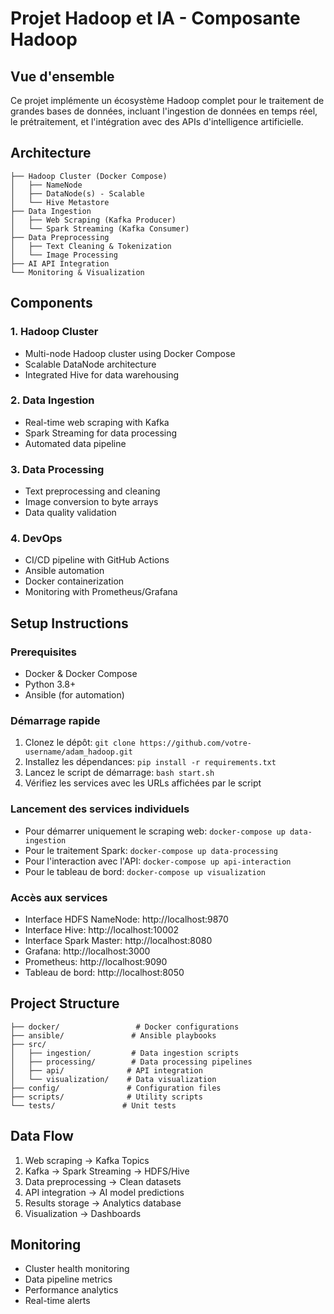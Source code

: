 # Projet Hadoop et IA - Composante Hadoop

## Vue d'ensemble
Ce projet implémente un écosystème Hadoop complet pour le traitement de grandes bases de données, incluant l'ingestion de données en temps réel, le prétraitement, et l'intégration avec des APIs d'intelligence artificielle.

## Architecture
```
├── Hadoop Cluster (Docker Compose)
│   ├── NameNode
│   ├── DataNode(s) - Scalable
│   └── Hive Metastore
├── Data Ingestion
│   ├── Web Scraping (Kafka Producer)
│   └── Spark Streaming (Kafka Consumer)
├── Data Preprocessing
│   ├── Text Cleaning & Tokenization
│   └── Image Processing
├── AI API Integration
└── Monitoring & Visualization
```

## Components

### 1. Hadoop Cluster
- Multi-node Hadoop cluster using Docker Compose
- Scalable DataNode architecture
- Integrated Hive for data warehousing

### 2. Data Ingestion
- Real-time web scraping with Kafka
- Spark Streaming for data processing
- Automated data pipeline

### 3. Data Processing
- Text preprocessing and cleaning
- Image conversion to byte arrays
- Data quality validation

### 4. DevOps
- CI/CD pipeline with GitHub Actions
- Ansible automation
- Docker containerization
- Monitoring with Prometheus/Grafana

## Setup Instructions

### Prerequisites
- Docker & Docker Compose
- Python 3.8+
- Ansible (for automation)

### Démarrage rapide
1. Clonez le dépôt: `git clone https://github.com/votre-username/adam_hadoop.git`
2. Installez les dépendances: `pip install -r requirements.txt`
3. Lancez le script de démarrage: `bash start.sh`
4. Vérifiez les services avec les URLs affichées par le script

### Lancement des services individuels
- Pour démarrer uniquement le scraping web: `docker-compose up data-ingestion`
- Pour le traitement Spark: `docker-compose up data-processing`
- Pour l'interaction avec l'API: `docker-compose up api-interaction`
- Pour le tableau de bord: `docker-compose up visualization`

### Accès aux services
- Interface HDFS NameNode: http://localhost:9870
- Interface Hive: http://localhost:10002
- Interface Spark Master: http://localhost:8080
- Grafana: http://localhost:3000
- Prometheus: http://localhost:9090
- Tableau de bord: http://localhost:8050

## Project Structure
```
├── docker/                 # Docker configurations
├── ansible/               # Ansible playbooks
├── src/
│   ├── ingestion/         # Data ingestion scripts
│   ├── processing/        # Data processing pipelines
│   ├── api/              # API integration
│   └── visualization/    # Data visualization
├── config/               # Configuration files
├── scripts/              # Utility scripts
└── tests/               # Unit tests
```

## Data Flow
1. Web scraping → Kafka Topics
2. Kafka → Spark Streaming → HDFS/Hive
3. Data preprocessing → Clean datasets
4. API integration → AI model predictions
5. Results storage → Analytics database
6. Visualization → Dashboards

## Monitoring
- Cluster health monitoring
- Data pipeline metrics
- Performance analytics
- Real-time alerts